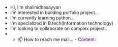 -  Hi, I’m shalinidhasayyan
-  I’m interested in building porfolio project...
-  I’m currently learning python...
-  I'm specialized in B.tech(Information technology)
-  I’m looking to collaborate on complex project..
-  - 📫 How to reach me mail...
-<font color=indigo> Content:</font>

<!---
shalini-dhasayyan/shalini-dhasayyan is a ✨ special ✨ repository because its `README.md` (this file) appears on your GitHub profile.
You can click the Preview link to take a look at your changes.
--->
